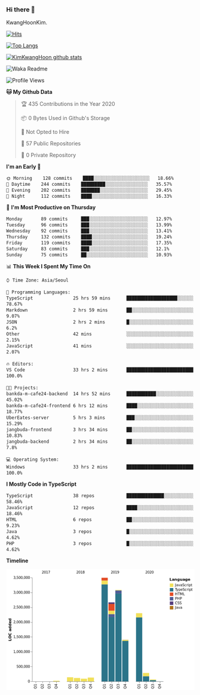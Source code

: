 ### Hi there 👋

KwangHoonKim.

[![Hits](https://hits.seeyoufarm.com/api/count/incr/badge.svg?url=https%3A%2F%2Fgithub.com%2Frhkdgns95)](https://hits.seeyoufarm.com)  

[![Top Langs](https://github-readme-stats.vercel.app/api/top-langs/?username=rhkdgns95&layout=compact)](https://github.com/anuraghazra/github-readme-stats)   

[![KimKwangHoon github stats](https://github-readme-stats.vercel.app/api?username=rhkdgns95&show_icons=true)](https://github.com/anuraghazra/github-readme-stats)  



<!--
**rhkdgns95/rhkdgns95** is a ✨ _special_ ✨ repository because its `README.md` (this file) appears on your GitHub profile.

Here are some ideas to get you started:

- 🔭 I’m currently working on ...
- 🌱 I’m currently learning ...
- 👯 I’m looking to collaborate on ...
- 🤔 I’m looking for help with ...
- 💬 Ask me about ...
- 📫 How to reach me: ...
- 😄 Pronouns: ...
- ⚡ Fun fact: ...
-->



![Waka Readme](https://github.com/rhkdgns95/rhkdgns95/workflows/Waka%20Readme/badge.svg)
<!--START_SECTION:waka-->
![Profile Views](http://img.shields.io/badge/Profile%20Views-8-blue)

**🐱 My Github Data** 

> 🏆 435 Contributions in the Year 2020
 > 
> 📦 0 Bytes Used in Github's Storage 
 > 
> 🚫 Not Opted to Hire
 > 
> 📜 57 Public Repositories
 > 
> 🔑 0 Private Repository 
 > 
**I'm an Early 🐤** 

```text
🌞 Morning    128 commits    ████░░░░░░░░░░░░░░░░░░░░░   18.66% 
🌆 Daytime    244 commits    █████████░░░░░░░░░░░░░░░░   35.57% 
🌃 Evening    202 commits    ███████░░░░░░░░░░░░░░░░░░   29.45% 
🌙 Night      112 commits    ████░░░░░░░░░░░░░░░░░░░░░   16.33%

```
📅 **I'm Most Productive on Thursday** 

```text
Monday       89 commits     ███░░░░░░░░░░░░░░░░░░░░░░   12.97% 
Tuesday      96 commits     ███░░░░░░░░░░░░░░░░░░░░░░   13.99% 
Wednesday    92 commits     ███░░░░░░░░░░░░░░░░░░░░░░   13.41% 
Thursday     132 commits    ████░░░░░░░░░░░░░░░░░░░░░   19.24% 
Friday       119 commits    ████░░░░░░░░░░░░░░░░░░░░░   17.35% 
Saturday     83 commits     ███░░░░░░░░░░░░░░░░░░░░░░   12.1% 
Sunday       75 commits     ██░░░░░░░░░░░░░░░░░░░░░░░   10.93%

```


📊 **This Week I Spent My Time On** 

```text
⌚︎ Time Zone: Asia/Seoul

💬 Programming Languages: 
TypeScript               25 hrs 59 mins      ███████████████████░░░░░░   78.67% 
Markdown                 2 hrs 59 mins       ██░░░░░░░░░░░░░░░░░░░░░░░   9.07% 
JSON                     2 hrs 2 mins        █░░░░░░░░░░░░░░░░░░░░░░░░   6.2% 
Other                    42 mins             ░░░░░░░░░░░░░░░░░░░░░░░░░   2.15% 
JavaScript               41 mins             ░░░░░░░░░░░░░░░░░░░░░░░░░   2.07%

🔥 Editors: 
VS Code                  33 hrs 2 mins       █████████████████████████   100.0%

🐱‍💻 Projects: 
bankda-m-cafe24-backend  14 hrs 52 mins      ███████████░░░░░░░░░░░░░░   45.02% 
bankda-m-cafe24-frontend 6 hrs 12 mins       ████░░░░░░░░░░░░░░░░░░░░░   18.77% 
UberEates-server         5 hrs 3 mins        ███░░░░░░░░░░░░░░░░░░░░░░   15.29% 
jangbuda-frontend        3 hrs 34 mins       ██░░░░░░░░░░░░░░░░░░░░░░░   10.83% 
jangbuda-backend         2 hrs 34 mins       ██░░░░░░░░░░░░░░░░░░░░░░░   7.8%

💻 Operating System: 
Windows                  33 hrs 2 mins       █████████████████████████   100.0%

```

**I Mostly Code in TypeScript** 

```text
TypeScript               38 repos            ██████████████░░░░░░░░░░░   58.46% 
JavaScript               12 repos            ████░░░░░░░░░░░░░░░░░░░░░   18.46% 
HTML                     6 repos             ██░░░░░░░░░░░░░░░░░░░░░░░   9.23% 
Java                     3 repos             █░░░░░░░░░░░░░░░░░░░░░░░░   4.62% 
PHP                      3 repos             █░░░░░░░░░░░░░░░░░░░░░░░░   4.62%

```


**Timeline**

![Chart not found](https://github.com/rhkdgns95/rhkdgns95/blob/master/charts/bar_graph.png) 


<!--END_SECTION:waka-->
